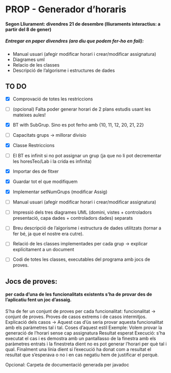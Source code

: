 # PROP - Generador d’horaris

#### Segon Lliurament: divendres 21 de desembre (lliuraments interactius: a partir del 8 de gener)
##### Entregar en paper divendres (ara diu que podem fer-ho en fail):
- Manual usuari (afegir modificar horari i crear/modificar assignatura)
- Diagrames uml
- Relacio de les classes
- Descripció de l’algorisme i estructures de dades

## TO DO
- [x] Comprovació de totes les restriccions
- [ ] \(opcional) Falta poder generar horari de 2 plans estudis usant les mateixes aules!
- [x] BT with SubGrup. Sino es pot ferho amb {10, 11, 12, 20, 21, 22}
- [ ] Capacitats grups -> millorar divisio
- [x] Classe Restriccions 
- [ ] El BT es infinit si no pot assignar un grup (ja que no li pot decrementar les horesTeo/Lab i la crida es infinita)
- [x] Importar des de fitxer
- [x] Guardar tot el que modifiquem
- [x] Implementar setNumGrups (modificar Assig)

- [ ] Manual usuari (afegir modificar horari i crear/modificar assignatura)
- [ ] Impressió dels tres diagrames UML (domini, vistes + controladors presentació, capa dades + controladors dades) separats
- [ ] Breu descripció de l’algorisme i estructura de dades utilitzats (tornar a fer bé, ja que el nostre era cutre).
- [ ] Relació de les classes implementades per cada grup -> explicar explícitament a un document
- [ ] Codi de totes les classes, executables del programa amb jocs de proves.

## Jocs de proves: 
#### per cada d’una de les funcionalitats existents s’ha de provar des de l’aplicatiu fent un joc d’assaig.

S’ha de fer un conjunt de proves per cada funcionalitat: funcionalitat -> conjunt de proves.
Proves de casos extrems i de casos intermitjos.
Explicació dels casos -> Aquest cas d’ús seria provar aquesta funcionalitat amb els paràmetres tal i tal. Coses d’aquest estil
Exemple: Volem provar la generació de l’horari sense cap assignatura
Resultat esperat
Execució: s’ha executat el cas i es demostra amb un pantallasso de la finestra amb els paràmetres entrats i la finestreta dient no es pot generar l’horari per què tal i qual.
Finalment una línia dient si l’execució ha donat com a resultat el resultat que s’esperava o no i en cas negatiu hem de justificar el perquè.

Opcional: Carpeta de documentació generada per javadoc
